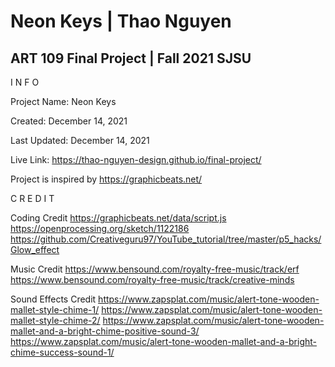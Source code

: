 # Neon Keys | Thao Nguyen
ART 109 Final Project | Fall 2021 SJSU
------------------

I N F O

Project Name: Neon Keys

Created: December 14, 2021

Last Updated: December 14, 2021

Live Link: https://thao-nguyen-design.github.io/final-project/

Project is inspired by https://graphicbeats.net/


C R E D I T

Coding Credit
https://graphicbeats.net/data/script.js
https://openprocessing.org/sketch/1122186
https://github.com/Creativeguru97/YouTube_tutorial/tree/master/p5_hacks/Glow_effect

Music Credit
https://www.bensound.com/royalty-free-music/track/erf
https://www.bensound.com/royalty-free-music/track/creative-minds

Sound Effects Credit
https://www.zapsplat.com/music/alert-tone-wooden-mallet-style-chime-1/
https://www.zapsplat.com/music/alert-tone-wooden-mallet-style-chime-2/
https://www.zapsplat.com/music/alert-tone-wooden-mallet-and-a-bright-chime-positive-sound-3/
https://www.zapsplat.com/music/alert-tone-wooden-mallet-and-a-bright-chime-success-sound-1/
